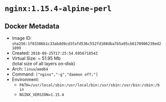 # `nginx:1.15.4-alpine-perl`

## Docker Metadata

- Image ID: `sha256:1f83386b1c33abdd9cd3fafd536c552fd108dba7b5a95cb6170906239ed21899`
- Created: `2018-09-25T17:25:54.695671854Z`
- Virtual Size: ~ 51.95 Mb  
  (total size of all layers on-disk)
- Arch: `linux`/`amd64`
- Command: `["nginx","-g","daemon off;"]`
- Environment:
  - `PATH=/usr/local/sbin:/usr/local/bin:/usr/sbin:/usr/bin:/sbin:/bin`
  - `NGINX_VERSION=1.15.4`
